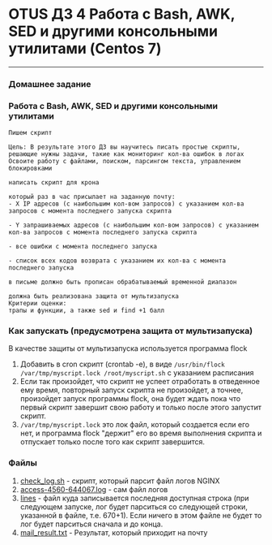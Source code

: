 # OTUS ДЗ 4 Работа с Bash, AWK, SED и другими консольными утилитами (Centos 7)
-----------------------------------------------------------------------
### Домашнее задание

### Работа с Bash, AWK, SED и другими консольными утилитами

    Пишем скрипт

    Цель: В результате этого ДЗ вы научитесь писать простые скрипты, решающие нужны задачи, такие как мониторинг кол-ва ошибок в логах Освоите работу с файлами, поиском, парсингом текста, управлением блокировками

    написать скрипт для крона

    который раз в час присылает на заданную почту:
    - X IP адресов (с наибольшим кол-вом запросов) с указанием кол-ва запросов c момента последнего запуска скрипта

    - Y запрашиваемых адресов (с наибольшим кол-вом запросов) с указанием кол-ва запросов c момента последнего запуска скрипта

    - все ошибки c момента последнего запуска

    - список всех кодов возврата с указанием их кол-ва с момента последнего запуска

    в письме должно быть прописан обрабатываемый временной диапазон

    должна быть реализована защита от мультизапуска
    Критерии оценки: 
    трапы и функции, а также sed и find +1 балл

### Как запускать (предусмотрена защита от мультизапуска)

В качестве защиты от мультизапуска используется программа flock

1. Добавить в cron скрипт (crontab -e), в виде `/usr/bin/flock /var/tmp/myscript.lock /root/myscript.sh` с указанием расписания
2. Если так произойдет, что скрипт не успеет отработать в отведенное ему время, повторный запуск скрипта не произойдет, а точнее, произойдет запуск программы flock, она будет ждать пока что первый скрипт завершит свою работу и только после этого запустит скрипт.
3. `/var/tmp/myscript.lock` это лок файл, который создается если его нет, и программа flock "держит" его во время выполнения скрипта и отпускает только после того как скрипт завершится.

### Файлы

1. [check_log.sh] - скрипт, который парсит файл логов NGINX
2. [access-4560-644067.log] - сам файл логов
3. [lines] - файл куда записывается последняя доступная строка (при следующем запуске, лог будет парситься со следующей строки, указанной в файле, т.е. 670+1). Если ничего в этом файле не будет то лог будет парситься сначала и до конца.
4. [mail_result.txt] - Результат, который приходит на почту



[check_log.sh]:https://github.com/staybox/otus_dz4/blob/master/check_log.sh
[access-4560-644067.log]:https://github.com/staybox/otus_dz4/blob/master/access-4560-644067.log
[lines]:https://github.com/staybox/otus_dz4/blob/master/lines
[mail_result.txt]:https://github.com/staybox/otus_dz4/blob/master/mail_result.txt